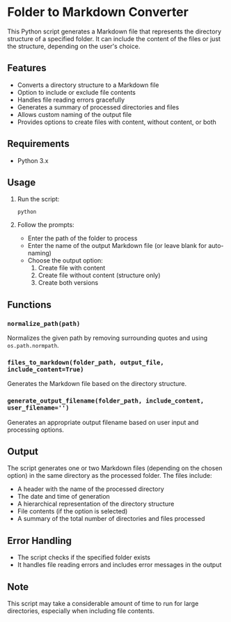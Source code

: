 # Folder to Markdown Converter 

This Python script generates a Markdown file that represents the directory structure of a specified folder. It can include the content of the files or just the structure, depending on the user's choice.

## Features

- Converts a directory structure to a Markdown file
- Option to include or exclude file contents
- Handles file reading errors gracefully
- Generates a summary of processed directories and files
- Allows custom naming of the output file
- Provides options to create files with content, without content, or both

## Requirements

- Python 3.x

## Usage

1. Run the script:
   ```
   python 
   ```

2. Follow the prompts:
   - Enter the path of the folder to process
   - Enter the name of the output Markdown file (or leave blank for auto-naming)
   - Choose the output option:
     1. Create file with content
     2. Create file without content (structure only)
     3. Create both versions

## Functions

### `normalize_path(path)`
Normalizes the given path by removing surrounding quotes and using `os.path.normpath`.

### `files_to_markdown(folder_path, output_file, include_content=True)`
Generates the Markdown file based on the directory structure.

### `generate_output_filename(folder_path, include_content, user_filename='')`
Generates an appropriate output filename based on user input and processing options.

## Output

The script generates one or two Markdown files (depending on the chosen option) in the same directory as the processed folder. The files include:

- A header with the name of the processed directory
- The date and time of generation
- A hierarchical representation of the directory structure
- File contents (if the option is selected)
- A summary of the total number of directories and files processed

## Error Handling

- The script checks if the specified folder exists
- It handles file reading errors and includes error messages in the output

## Note

This script may take a considerable amount of time to run for large directories, especially when including file contents.
